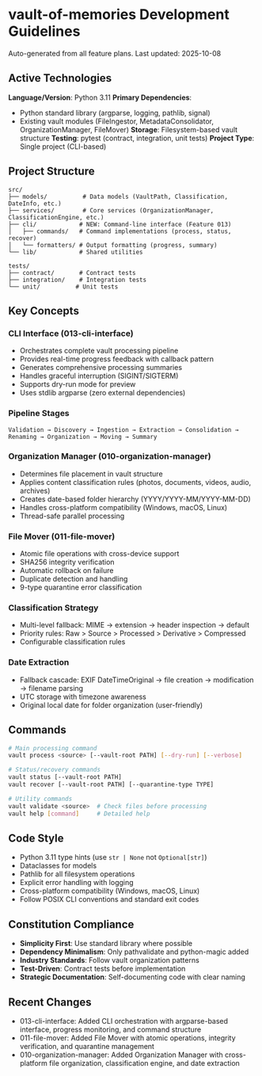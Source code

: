 # vault-of-memories Development Guidelines

Auto-generated from all feature plans. Last updated: 2025-10-08

## Active Technologies

**Language/Version**: Python 3.11
**Primary Dependencies**:
- Python standard library (argparse, logging, pathlib, signal)
- Existing vault modules (FileIngestor, MetadataConsolidator, OrganizationManager, FileMover)
**Storage**: Filesystem-based vault structure
**Testing**: pytest (contract, integration, unit tests)
**Project Type**: Single project (CLI-based)

## Project Structure
```
src/
├── models/          # Data models (VaultPath, Classification, DateInfo, etc.)
├── services/        # Core services (OrganizationManager, ClassificationEngine, etc.)
├── cli/            # NEW: Command-line interface (Feature 013)
│   ├── commands/   # Command implementations (process, status, recover)
│   └── formatters/ # Output formatting (progress, summary)
└── lib/            # Shared utilities

tests/
├── contract/       # Contract tests
├── integration/    # Integration tests
└── unit/          # Unit tests
```

## Key Concepts

### CLI Interface (013-cli-interface)
- Orchestrates complete vault processing pipeline
- Provides real-time progress feedback with callback pattern
- Generates comprehensive processing summaries
- Handles graceful interruption (SIGINT/SIGTERM)
- Supports dry-run mode for preview
- Uses stdlib argparse (zero external dependencies)

### Pipeline Stages
```
Validation → Discovery → Ingestion → Extraction → Consolidation →
Renaming → Organization → Moving → Summary
```

### Organization Manager (010-organization-manager)
- Determines file placement in vault structure
- Applies content classification rules (photos, documents, videos, audio, archives)
- Creates date-based folder hierarchy (YYYY/YYYY-MM/YYYY-MM-DD)
- Handles cross-platform compatibility (Windows, macOS, Linux)
- Thread-safe parallel processing

### File Mover (011-file-mover)
- Atomic file operations with cross-device support
- SHA256 integrity verification
- Automatic rollback on failure
- Duplicate detection and handling
- 9-type quarantine error classification

### Classification Strategy
- Multi-level fallback: MIME → extension → header inspection → default
- Priority rules: Raw > Source > Processed > Derivative > Compressed
- Configurable classification rules

### Date Extraction
- Fallback cascade: EXIF DateTimeOriginal → file creation → modification → filename parsing
- UTC storage with timezone awareness
- Original local date for folder organization (user-friendly)

## Commands
```bash
# Main processing command
vault process <source> [--vault-root PATH] [--dry-run] [--verbose]

# Status/recovery commands
vault status [--vault-root PATH]
vault recover [--vault-root PATH] [--quarantine-type TYPE]

# Utility commands
vault validate <source>  # Check files before processing
vault help [command]     # Detailed help
```

## Code Style
- Python 3.11 type hints (use `str | None` not `Optional[str]`)
- Dataclasses for models
- Pathlib for all filesystem operations
- Explicit error handling with logging
- Cross-platform compatibility (Windows, macOS, Linux)
- Follow POSIX CLI conventions and standard exit codes

## Constitution Compliance
- **Simplicity First**: Use standard library where possible
- **Dependency Minimalism**: Only pathvalidate and python-magic added
- **Industry Standards**: Follow vault organization patterns
- **Test-Driven**: Contract tests before implementation
- **Strategic Documentation**: Self-documenting code with clear naming

## Recent Changes
- 013-cli-interface: Added CLI orchestration with argparse-based interface, progress monitoring, and command structure
- 011-file-mover: Added File Mover with atomic operations, integrity verification, and quarantine management
- 010-organization-manager: Added Organization Manager with cross-platform file organization, classification engine, and date extraction

<!-- MANUAL ADDITIONS START -->
<!-- MANUAL ADDITIONS END -->